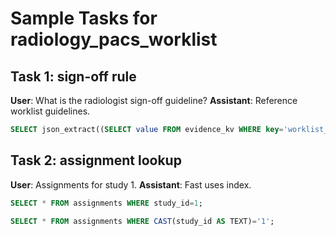 # Sample Tasks for radiology_pacs_worklist

## Task 1: sign-off rule
**User**: What is the radiologist sign-off guideline?
**Assistant**: Reference worklist guidelines.
```sql
SELECT json_extract((SELECT value FROM evidence_kv WHERE key='worklist_guidelines'), '$');
```

## Task 2: assignment lookup
**User**: Assignments for study 1.
**Assistant**: Fast uses index.
```sql fast
SELECT * FROM assignments WHERE study_id=1;
```
```sql slow
SELECT * FROM assignments WHERE CAST(study_id AS TEXT)='1';
```
